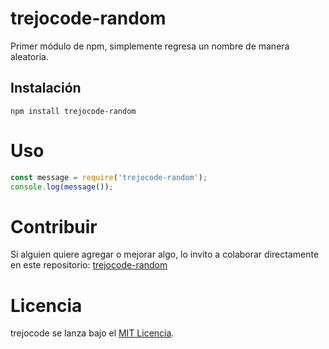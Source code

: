 # trejocode-random

Primer módulo de npm, simplemente regresa un nombre de manera aleatoria.

## Instalación

```npm
npm install trejocode-random
```

# Uso

```javascript
const message = require('trejocode-random');
console.log(message());
```

# Contribuir
Si alguien quiere agregar o mejorar algo, lo invito a colaborar directamente en este repositorio: [trejocode-random](https://github.com/trejocode/trejocode-random/)

# Licencia
trejocode se lanza bajo el [MIT Licencia](https://opensource.org/licenses/MIT).
